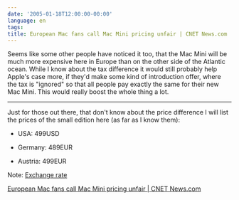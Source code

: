 ```yaml
---
date: '2005-01-18T12:00:00-00:00'
language: en
tags:
title: European Mac fans call Mac Mini pricing unfair | CNET News.com
---
```



Seems like some other people have noticed it too, that the Mac Mini will be much more expensive here in Europe than on the other side of the Atlantic ocean. While I know about the tax difference it would still probably help Apple's case more, if they'd make some kind of introduction offer, where the tax is "ignored" so that all people pay exactly the same for their new Mac Mini. This would really boost the whole thing a lot.

-------------------------------



Just for those out there, that don't know about the price difference I will list the prices of the small edition here (as far as I know them):

* USA: 499USD

* Germany: 489EUR

* Austria: 499EUR



Note: <a href="http://finance.yahoo.com/currency/convert?amt=1&from=USD&to=EUR&submit=Convert">Exchange rate</a>



<a href="http://news.com.com/2100-1041-5539290.html?tag=yt">European Mac fans call Mac Mini pricing unfair | CNET News.com</a>

